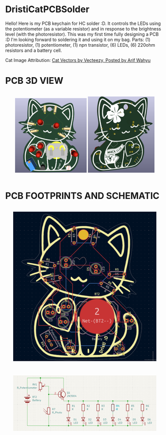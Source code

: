 # DristiCatPCBSolder
Hello! Here is my PCB keychain for HC solder :D. It controls the LEDs using the potentiometer (as a variable resistor) and in response to the brightness level (with the photoresistor). This was my first time fully designing a PCB :D I'm looking forward to soldering it and using it on my bag.
Parts: (1) photoresistor, (1) potentiometer, (1) npn transistor, (6) LEDs, (6) 220ohm resistors and a battery cell.

Cat Image Attribution: <a href="https://www.vecteezy.com/free-vector/cat">Cat Vectors by Vecteezy, Posted by 
Arif Wahyu</a>

# PCB 3D VIEW
<p align="center">
  <img src="images/front.png" alt="Preview" style="max-width: 45%; margin: 1em auto" />
  <img src="images/back.png" alt="Preview" style="max-width: 42%; margin: 1em auto" />
</p>

# PCB FOOTPRINTS AND SCHEMATIC
<p align="center">
  <img src="images/pcb.png" alt="Preview" style="max-width: 90%; margin: 1em auto" />
</p>
<p align="center">
  <img src="images/scheme.png" alt="Preview" style="max-width: 90%; margin: 1em auto" />
</p>
